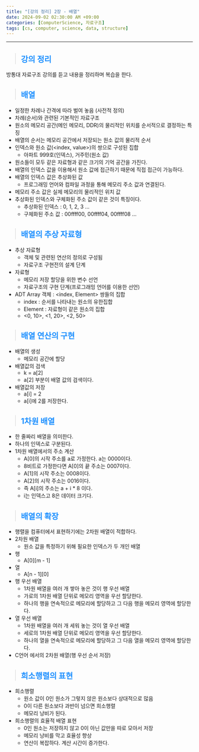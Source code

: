 ```yaml
---
title: "[강의 정리] 2장 - 배열"
date: 2024-09-02 02:30:00 AM +09:00
categories: [ComputerScience, 자료구조]
tags: [cs, computer, science, data, structure]
---
```

***

>## <span style='color:#1E90FF'>강의 정리</span>
방통대 자료구조 강의를 듣고 내용을 정리하며 복습을 한다. <br>

>## <span style='color:#1E90FF'>배열</span>
- 일정한 차례나 간격에 따라 벌여 놓음 (사전적 정의)
- 차례(순서)와 관련된 기본적인 자료구조
- 원소의 메모리 공간(메인 메모리, DDR)의 물리적인 위치를 순서적으로 결정하는 특징
- 배열의 순서는 메모리 공간에서 저장되는 원소 값의 물리적 순서
- 인덱스와 원소 값(<index, value>)의 쌍으로 구성된 집합
    - 아파트 999호(인덱스), 거주민(원소 값)
- 원소들이 모두 같은 자료형과 같은 크기의 기억 공간을 가진다.
- 배열의 인덱스 값을 이용해서 원소 값에 접근하기 때문에 직접 접근이 가능하다.
- 배열의 인덱스 값은 추상화된 값
    - 프로그래밍 언어와 컴파일 과정을 통해 메모리 주소 값과 연결된다.
- 메모리 주소 값은 실제 메모리의 물리적인 위치 값
- 추상화된 인덱스와 구체화된 주소 값이 같은 것이 특징이다.
    - 추상화된 인덱스 : 0, 1, 2, 3 ...
    - 구체화된 주소 값 : 00ffff00, 00ffff04, 00ffff08 ...

>## <span style='color:#1E90FF'>배열의 추상 자료형</span>
- 추상 자료형
    - 객체 및 관련된 연산의 정의로 구성됨
    - 자료구조 구현전의 설계 단계
- 자료형
    - 메모리 저장 할당을 위한 변수 선언
    - 자료구조의 구현 단계(프로그래밍 언어를 이용한 선언)
- ADT Array 객체 : <index, Element> 쌍들의 집합
    - index : 순서를 나타내는 원소의 유한집합
    - Element : 자료형이 같은 원소의 집합
    - <0, 10>, <1, 20>, <2, 50>

>## <span style='color:#1E90FF'>배열 연산의 구현</span>
- 배열의 생성
    - 메모리 공간에 할당
- 배열값의 검색
    - k = a[2]
    - a[2] 부분이 배열 값의 검색이다.
- 배열값의 저장
    - a[i] = 2
    - a[i]에 2를 저장한다.

>## <span style='color:#1E90FF'>1차원 배열</span>
- 한 줄짜리 배열을 의미한다.
- 하나의 인덱스로 구분된다.
- 1차원 배열에서의 주소 계산
    - A[0]의 시작 주소를 a로 가정한다. a는 0000이다.
    - 8비트로 가정한다면 A[0]의 끝 주소는 0007이다.
    - A[1]의 시작 주소는 0008이다.
    - A[2]의 시작 주소는 0016이다.
    - 즉 A[i]의 주소는 a + i * 8 이다.
    - i는 인덱스고 8은 데이터 크기다.

>## <span style='color:#1E90FF'>배열의 확장</span>
- 행렬을 컴퓨터에서 표현하기에는 2차원 배열이 적합하다.
- 2차원 배열
    - 원소 값을 특정하기 위해 필요한 인덱스가 두 개인 배열
- 행
    - A[0][m - 1]
- 열
    - A[n - 1][0]
- 행 우선 배열
    - 1차원 배열을 여러 개 쌓아 놓은 것이 행 우선 배열
    - 가로의 1차원 배열 단위로 메모리 영역을 우선 할당한다.
    - 하나의 행을 연속적으로 메모리에 할당하고 그 다음 행을 메모리 영역에 할당한다.
- 열 우선 배열
    - 1차원 배열을 여러 개 세워 놓는 것이 열 우선 배열
    - 세로의 1차원 배열 단위로 메모리 영역을 우선 할당한다.
    - 하나의 열을 연속적으로 메모리에 할당하고 그 다음 열을 메모리 영역에 할당한다.
- C언어 에서의 2차원 배열(행 우선 순서 저장)

>## <span style='color:#1E90FF'>희소행렬의 표현</span>
- 희소행렬
    - 원소 값이 0인 원소가 그렇지 않은 원소보다 상대적으로 많음
    - 0이 다른 원소보다 과반이 넘으면 희소행렬
    - 메모리 낭비가 된다.
- 희소행렬의 효율적 배열 표현
    - 0인 원소는 저장하지 않고 0이 아닌 값만을 따로 모아서 저장
    - 메모리 낭비를 막고 효율성 향상
    - 연산이 복잡하다. 계산 시간이 증가한다.